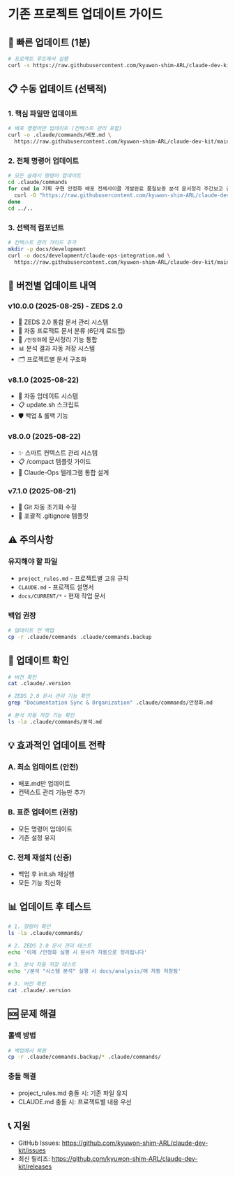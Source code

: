 <!--
@meta
id: document_20250905_1110_UPDATE_GUIDE
type: document
scope: operational
status: archived
created: 2025-09-05
updated: 2025-09-05
tags: GUIDE, UPDATE_GUIDE.md, UPDATE
related: 
-->

# 기존 프로젝트 업데이트 가이드

## 🚀 빠른 업데이트 (1분)

```bash
# 프로젝트 루트에서 실행
curl -s https://raw.githubusercontent.com/kyuwon-shim-ARL/claude-dev-kit/main/update.sh | bash
```

## 📋 수동 업데이트 (선택적)

### 1. 핵심 파일만 업데이트

```bash
# 배포 명령어만 업데이트 (컨텍스트 관리 포함)
curl -o .claude/commands/배포.md \
  https://raw.githubusercontent.com/kyuwon-shim-ARL/claude-dev-kit/main/.claude/commands/배포.md
```

### 2. 전체 명령어 업데이트

```bash
# 모든 슬래시 명령어 업데이트
cd .claude/commands
for cmd in 기획 구현 안정화 배포 전체사이클 개발완료 품질보증 분석 문서정리 주간보고 검증 극한검증 기획구현; do
  curl -O "https://raw.githubusercontent.com/kyuwon-shim-ARL/claude-dev-kit/main/.claude/commands/${cmd}.md"
done
cd ../..
```

### 3. 선택적 컴포넌트

```bash
# 컨텍스트 관리 가이드 추가
mkdir -p docs/development
curl -o docs/development/claude-ops-integration.md \
  https://raw.githubusercontent.com/kyuwon-shim-ARL/claude-dev-kit/main/docs/development/claude-ops-integration.md
```

## 🔄 버전별 업데이트 내역

### v10.0.0 (2025-08-25) - ZEDS 2.0
- 🚀 ZEDS 2.0 통합 문서 관리 시스템
- 📁 자동 프로젝트 문서 분류 (6단계 로드맵)
- 🔄 `/안정화`에 문서정리 기능 통합
- 📊 분석 결과 자동 저장 시스템
- 🗂️ 프로젝트별 문서 구조화

### v8.1.0 (2025-08-22)
- 🔄 자동 업데이트 시스템
- 📋 update.sh 스크립트
- 🛡️ 백업 & 롤백 기능

### v8.0.0 (2025-08-22)
- ✨ 스마트 컨텍스트 관리 시스템
- 📋 /compact 템플릿 가이드
- 🤖 Claude-Ops 텔레그램 통합 설계

### v7.1.0 (2025-08-21)
- 🔧 Git 자동 초기화 수정
- 📝 포괄적 .gitignore 템플릿

## ⚠️ 주의사항

### 유지해야 할 파일
- `project_rules.md` - 프로젝트별 고유 규칙
- `CLAUDE.md` - 프로젝트 설명서
- `docs/CURRENT/*` - 현재 작업 문서

### 백업 권장
```bash
# 업데이트 전 백업
cp -r .claude/commands .claude/commands.backup
```

## 🎯 업데이트 확인

```bash
# 버전 확인
cat .claude/.version

# ZEDS 2.0 문서 관리 기능 확인
grep "Documentation Sync & Organization" .claude/commands/안정화.md

# 분석 자동 저장 기능 확인
ls -la .claude/commands/분석.md
```

## 💡 효과적인 업데이트 전략

### A. 최소 업데이트 (안전)
- 배포.md만 업데이트
- 컨텍스트 관리 기능만 추가

### B. 표준 업데이트 (권장)
- 모든 명령어 업데이트
- 기존 설정 유지

### C. 전체 재설치 (신중)
- 백업 후 init.sh 재실행
- 모든 기능 최신화

## 📊 업데이트 후 테스트

```bash
# 1. 명령어 확인
ls -la .claude/commands/

# 2. ZEDS 2.0 문서 관리 테스트
echo '이제 /안정화 실행 시 문서가 자동으로 정리됩니다'

# 3. 분석 자동 저장 테스트
echo '/분석 "시스템 분석" 실행 시 docs/analysis/에 자동 저장됨'

# 3. 버전 확인
cat .claude/.version
```

## 🆘 문제 해결

### 롤백 방법
```bash
# 백업에서 복원
cp -r .claude/commands.backup/* .claude/commands/
```

### 충돌 해결
- project_rules.md 충돌 시: 기존 파일 유지
- CLAUDE.md 충돌 시: 프로젝트별 내용 우선

## 📞 지원

- GitHub Issues: https://github.com/kyuwon-shim-ARL/claude-dev-kit/issues
- 최신 릴리즈: https://github.com/kyuwon-shim-ARL/claude-dev-kit/releases